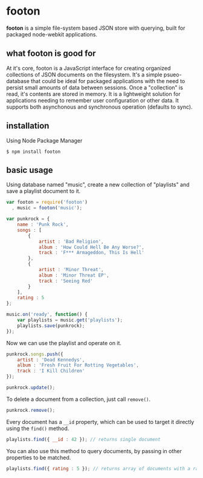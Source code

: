 footon
======

**footon** is a simple file-system based JSON store with querying, built for packaged node-webkit applications.

## what footon is good for

At it's core, footon is a JavaScript interface for creating organized collections of JSON documents 
on the filesystem. It's a simple psueo-database that could be ideal for packaged applications with 
the need to persist small amounts of data between sessions. Once a "collection" is read, it's 
contents are stored in memory. It is a lightweight solution for applications needing to remember user 
configuration or other data. It supports both asynchonous and synchronous operation (defaults to sync).

## installation

Using Node Package Manager

```
$ npm install footon
```

## basic usage

Using database named "music", create a new collection of "playlists" and save a playlist document to it.

```javascript
var footon = require('footon')
  , music = footon('music');

var punkrock = {
	name : 'Punk Rock',
	songs : [
		{ 
			artist : 'Bad Religion', 
			album : 'How Could Hell Be Any Worse?', 
			track : 'F*** Armageddon, This Is Hell' 
		},
		{
			artist : 'Minor Threat', 
			album : 'Minor Threat EP', 
			track : 'Seeing Red'
		}
	],
	rating : 5
};

music.on('ready', function() {
	var playlists = music.get('playlists');
	playlists.save(punkrock);
});


```

Now we can use the playlist and operate on it.

```javascript
punkrock.songs.push({
	artist : 'Dead Kennedys', 
	album : 'Fresh Fruit For Rotting Vegetables', 
	track : 'I Kill Children'
});

punkrock.update();
```

To delete a document from a collection, just call `remove()`.

```javascript
punkrock.remove();
```

Every document has a `__id` property, which can be used to target it directly using the `find()` 
method.

```javascript
playlists.find({ __id : 42 }); // returns single document
```

You can also use this method to query documents, by passing in other properties to be matched.

```javascript
playlists.find({ rating : 5 }); // returns array of documents with a rating of 5
```